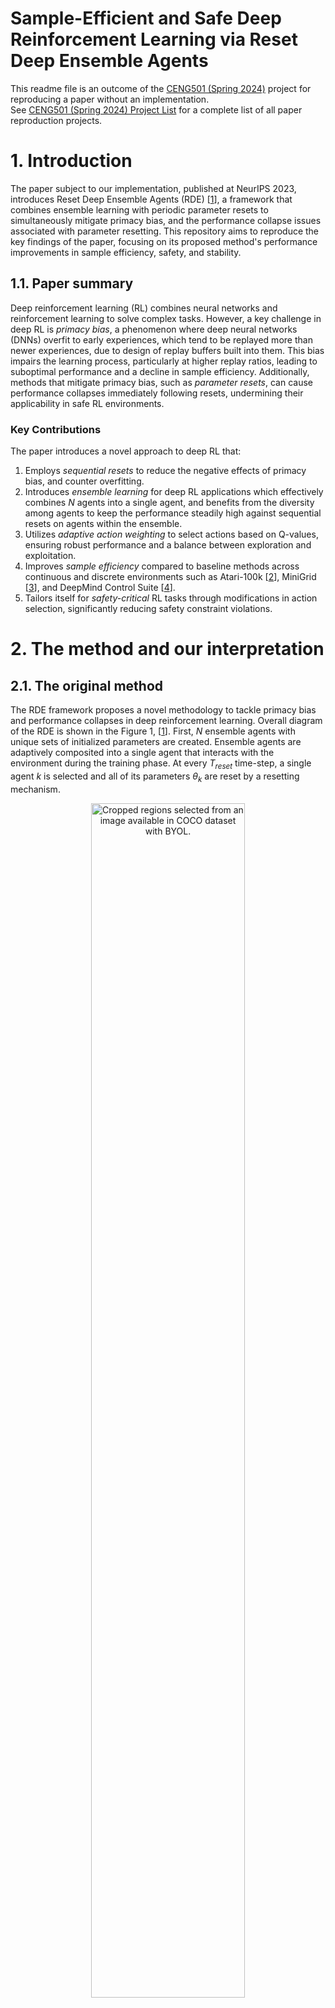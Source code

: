 # Sample-Efficient and Safe Deep Reinforcement Learning via Reset Deep Ensemble Agents

This readme file is an outcome of the [CENG501 (Spring 2024)](https://ceng.metu.edu.tr/~skalkan/DL/) project for reproducing a paper without an implementation. <br/>
See [CENG501 (Spring 2024) Project List](https://github.com/CENG501-Projects/CENG501-Fall2024) for a complete list of all paper reproduction projects.

# 1. Introduction

The paper subject to our implementation, published at NeurIPS 2023, introduces Reset Deep Ensemble Agents (RDE) [[1]], a framework that combines ensemble learning with periodic parameter resets to simultaneously mitigate primacy bias, and the performance collapse issues associated with parameter resetting. 
This repository aims to reproduce the key findings of the paper, focusing on its proposed method's performance improvements in sample efficiency, safety, and stability.

## 1.1. Paper summary

Deep reinforcement learning (RL) combines neural networks and reinforcement learning to solve complex tasks. However, a key challenge in deep RL is *primacy bias*, a phenomenon where deep neural networks (DNNs) overfit to early experiences, which tend to be replayed more than newer experiences, due to design of replay buffers built into them. This bias impairs the learning process, particularly at higher replay ratios, leading to suboptimal performance and a decline in sample efficiency. Additionally, methods that mitigate primacy bias, such as *parameter resets*, can cause performance collapses immediately following resets, undermining their applicability in safe RL environments.

### Key Contributions
The paper introduces a novel approach to deep RL that:
1. Employs *sequential resets* to reduce the negative effects of primacy bias, and counter overfitting.
2. Introduces *ensemble learning* for deep RL applications which effectively combines *N* agents into a single agent, and benefits from the diversity among agents to keep the performance steadily high against sequential resets on agents within the ensemble.
3. Utilizes *adaptive action weighting* to select actions based on Q-values, ensuring robust performance and a balance between exploration and exploitation.
4. Improves *sample efficiency* compared to baseline methods across continuous and discrete environments such as Atari-100k [[2]], MiniGrid [[3]], and DeepMind Control Suite [[4]].
5. Tailors itself for *safety-critical* RL tasks through modifications in action selection, significantly reducing safety constraint violations.

# 2. The method and our interpretation

## 2.1. The original method

The RDE framework proposes a novel methodology to tackle primacy bias and performance collapses in deep reinforcement learning. Overall diagram of the RDE is shown in the Figure 1, [[1]]. First, $N$ ensemble agents with unique sets of initialized parameters are created. Ensemble agents are adaptively composited into a single agent that interacts with the environment during the training phase. At every $T_{reset}$ time-step, a single agent $k$ is selected and all of its parameters $θ_k$ are reset by a resetting mechanism.

<p align="center">
  <img src="figures/overall_diagram_of_rde.png" alt="Cropped regions selected from an image available in COCO dataset with BYOL." style="width: 70%;"><br>
  <em>Figure 1: Overall diagram of RDE</em>
</p>

### 1. **Ensemble Agents**
   - The system is built on an ensemble of $N$ agents, all with identical neural network architectures but initialized with distinct random parameters. This initialization promotes diversity in agent behavior and learning.
   - Each agent is independently trained using the same replay buffer, which stores past interactions with the environment. The shared replay buffer ensures sample efficiency and avoids redundancy.
   - During training, the ensemble agents are adaptively integrated into a single composite agent that interacts with the environment. This integration is key to leveraging the diversity of the ensemble while maintaining operational efficiency.

### 2. **Sequential Resets**
   - The framework introduces a staggered reset mechanism, where each agent in the ensemble undergoes a reset at fixed intervals $T_{reset}$. Resets are performed in a sequential, round-robin fashion, ensuring that at most one agent is reset at any given time.
   - During a reset, the parameters of the selected agent are reinitialized to their random initial values, while the parameters of the remaining $N-1$ agents are retained.
   - By preserving the trained parameters of most agents, the system avoids the catastrophic performance collapses associated with simultaneous resets in traditional methods. This allows the composite agent to continue interacting with the environment effectively, even during resets.

### 3. **Adaptive Action Selection**
   - To ensure robust decision-making, the composite agent selects actions adaptively based on the Q-values of each ensemble agent.
   - For a given state $s$, each agent $k$ generates an action $a_k$ along with its associated Q-value, $Q(s, a_k)$. The probability of selecting an action is determined by a softmax function:
```math
$$p_{s} = softmax(Q(s, a_1)/\alpha, Q(s, a_2)/\alpha, ..., Q(s, a_N)/\alpha)$$
```
Here, $\alpha$ is a temperature parameter that scales the Q-values to control the influence of differences among them. A higher Q-value corresponds to a higher selection probability.
   - Actions generated by recently reset agents are assigned lower probabilities because their Q-values are less reliable immediately after a reset. This adaptive weighting allows the composite agent to prioritize actions from more stable, trained agents, effectively mitigating performance instability.

### Safety-Critical Modifications
   - In safety-critical reinforcement learning tasks, such as those with constraints on unsafe states or actions, the adaptive action selection mechanism is modified to incorporate safety considerations.
   - The final selection probability is computed as:
```math
p^{safe}_{s} = \kappa * p_{s} + (1 - \kappa) * p^{c}_{s}
```
 where:
 -  $p_s$  is the action selection probability based on Q-values.
 -  $p^{c}_{s}$ prioritizes actions with lower safety costs.
 -  $\kappa$ is a mixing coefficient that balances the importance of reward maximization (through Q-values) and safety cost minimization.
 - This adjustment ensures that the composite agent not only performs efficiently but also adheres to safety constraints, reducing violations in real-world scenarios.

## 2.2. Our interpretation

The original paper uses Stable-Baselines3 as its primary framework, and its main mechanisms are clearly explained. However, to the best of our knowledge, Stable-Baselines3 does not support a multi-agent structure or a reset mechanism. Below, we outline our approach to implementing these features.

### 1. **Reset Mechanism**

We identified two potential methods for implementing the reset mechanism,

- Implementing a new $DQN$ algorithm that supports reset mechanism with a configurable frequency parameter while preserving the main functionality of the $DQN$ algorithm from Stable-Baselines3. 
- Utilizing a callback object to reset the model's weights during training at specified intervals.

Our implementation adopts the callback-based approach, where a custom callback object handles the resetting of the model's weights at a specified replay frequency. This callback reinitializes the weights of the model. Below is the implementation,

```

# Function to reset weights
def reset_weights(layer):
    if isinstance(layer, (nn.Conv2d, nn.Linear)):
        layer.reset_parameters()

# Custom callback to reset weights during training
class ResetWeightsCallback(BaseCallback):
    def __init__(self, reset_interval, verbose=0):
        super().__init__(verbose)
        self.reset_interval = reset_interval  # Number of steps between resets

    def _on_step(self) -> bool:
        # Reset weights every reset_interval steps
        if self.n_calls % self.reset_interval == 0: # n_calls inherited from BaseCallback
            if self.verbose > 0:
                print(f"Resetting weights at step {self.n_calls}...")
            # Reset q_net and q_net_target
            self.model.policy.q_net.apply(reset_weights)
            self.model.policy.q_net_target.apply(reset_weights)
        return True

reset_callback = ResetWeightsCallback(reset_interval, verbose=1)

```

### 2. Multi-Agent Structure

To the best of our knowledge, Stable-Baselines3 does not natively support a multi-agent structure where agents share a common replay buffer but maintain independent $DQN$ models. To address this limitation, we propose creating a custom DQN implementation that,

- Maintains a list of agents, each with its own $DQN$ structure.
- Shares a centralized replay buffer among all agents.

### 3. Sequential Resets

@TODO: This section will be implemented after completing the Multi-Agent structure.

### 4. Adaptive Action Selection

@TODO: This section will be implemented after completing the Multi-Agent structure.

# 3. Experiments and results

## 3.1. Experimental setup of the Original Paper

The original paper conducted experiments across a diverse range of tasks and environments. A summary of their setup is shown in the following parts.

### Environments
- **Atari-100k**: Discrete action tasks with up to 100k environment steps
- **DeepMind Control Suite (DMC)**: Continuous control tasks with high-dimensional systems
- **MiniGrid**: Sparse reward environments with goal-oriented tasks
- **Safety-Gym**: Environments with safety constraints

### Algorithms

- **Base Algorithm (X)**: Standard SAC or DQN.
- **Vanilla Reset Method (SR+X)**: Periodic resets preserving the replay buffer.
- **Proposed Method (RDE+X)**: Ensemble-based reset mechanism with adaptive integration.

### Key Hyperparameters

- **Reset Frequency**: Reset intervals adjusted based on the environment and replay ratio.
- **Replay Ratio**: Tested with values like 1, 2, and 4 to analyze the impact of primacy bias.
- **Ensemble Size**: Typically two agents, but experiments were conducted with larger ensembles for robustness.

## 3.2. Experimental setup of Our Current Implementation

Currently, we focused on on exploring single-agent with **Base Algorithm (DQN)** and **Vanilla Reset Method (SR+DQN)**. Initial experiments conducted in **Alien** environment from **Atari-100k**. We investigated the effects of the **Replay Ratio** and **Replay Ratio**. 

### Environments
- **Atari-100k**: $Alien$ is selected as the first environment to obtain the results
- **Reset Mechanism**: We implemented a callback-based reset mechanism instead of modifying the DQN algorithm to integrate resets directly, ensuring ease of adaptability and reduced implementation complexity.
- **Multi-Agent Setup**: Currently, we focused on exploring single-agent approach

## 3.2. Running the code

@TODO: Explain your code & directory structure and how other people can run it.

## 3.3. Results

@TODO: Present your results and compare them to the original paper. Please number your figures & tables as if this is a paper.

# 4. Conclusion

@TODO: Discuss the paper in relation to the results in the paper and your results.

# 5. References

[1]: <https://arxiv.org/abs/2310.20287> "W. Kim, Y. Shin, J. Park, and Y. Sung, 'Sample-Efficient and Safe Deep Reinforcement Learning via Reset Deep Ensemble Agents,' arXiv.org, 2023. https://arxiv.org/abs/2310.20287 (accessed Nov. 23, 2024)."
[2]: <https://arxiv.org/abs/1207.4708> "M. G. Bellemare, Y. Naddaf, J. Veness, and M. Bowling, 'The Arcade Learning Environment: An Evaluation Platform for General Agents,' Journal of Artificial Intelligence Research, vol. 47, pp. 253-279, Jun. 2013, doi: https://doi.org/10.1613/jair.3912."
[3]: <https://arxiv.org/abs/2306.13831> "M. Chevalier-Boisvert et al., 'Minigrid & Miniworld: Modular & Customizable Reinforcement Learning Environments for Goal-Oriented Tasks,' arXiv.org, 2023. https://arxiv.org/abs/2306.13831 (accessed Nov. 23, 2024)."
[4]: <https://www.softwareimpacts.com/article/S2665-9638(20)30009-9/fulltext> "S. Tunyasuvunakool et al., 'dm_control: Software and tasks for continuous control,' Software Impacts, vol. 6, p. 100022, Nov. 2020, doi: https://doi.org/10.1016/j.simpa.2020.100022."


`[1]`: "W. Kim, Y. Shin, J. Park, and Y. Sung, 'Sample-Efficient and Safe Deep Reinforcement Learning via Reset Deep Ensemble Agents,' arXiv.org, 2023. https://arxiv.org/abs/2310.20287 (accessed Nov. 23, 2024)." <br/>
`[2]`: "M. G. Bellemare, Y. Naddaf, J. Veness, and M. Bowling, 'The Arcade Learning Environment: An Evaluation Platform for General Agents,' Journal of Artificial Intelligence Research, vol. 47, pp. 253-279, Jun. 2013, doi: https://doi.org/10.1613/jair.3912." <br/>
`[3]`: "M. Chevalier-Boisvert et al., 'Minigrid & Miniworld: Modular & Customizable Reinforcement Learning Environments for Goal-Oriented Tasks,' arXiv.org, 2023. https://arxiv.org/abs/2306.13831 (accessed Nov. 23, 2024)." <br/>
`[4]`: "S. Tunyasuvunakool et al., 'dm_control: Software and tasks for continuous control,' Software Impacts, vol. 6, p. 100022, Nov. 2020, doi: https://doi.org/10.1016/j.simpa.2020.100022." <br/>

# Contact

[Ege Uğur Aguş](mailto:email@domain.com) <br/>
[Atakan Botasun](mailto:abotasun@metu.edu.tr)
